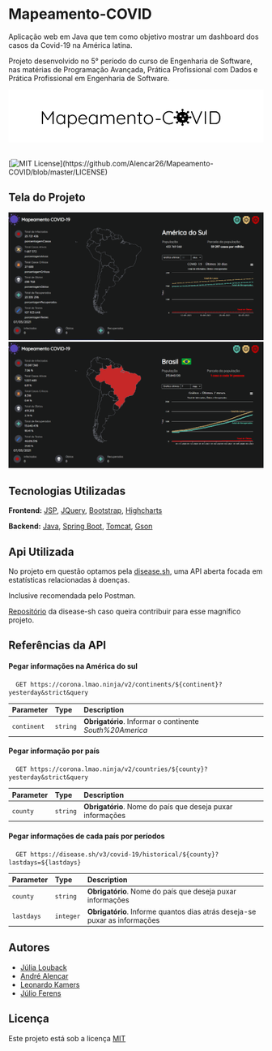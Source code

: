 
# Mapeamento-COVID

Aplicação web em Java que tem como objetivo mostrar um dashboard dos casos da Covid-19 na América latina.

Projeto desenvolvido no 5° período do curso de Engenharia de Software, nas matérias de Programação Avançada, Prática Profissional com Dados e Prática Profissional em Engenharia de Software. 


![Logo](https://github.com/Alencar26/Mapeamento-COVID/blob/master/readme/mapeamento_covid.png)

    
## 

[![MIT License](https://img.shields.io/apm/l/atomic-design-ui.svg?)](https://github.com/Alencar26/Mapeamento-COVID/blob/master/LICENSE)

  
## Tela do Projeto

![Screenshot1](https://github.com/Alencar26/Mapeamento-COVID/blob/master/readme/tela1.png)
![Screenshot2](https://github.com/Alencar26/Mapeamento-COVID/blob/master/readme/tela2.png)

  
## Tecnologias Utilizadas

**Frontend:** [JSP](https://www3.ntu.edu.sg/home/ehchua/programming/java/JSPByExample.html), [JQuery](https://jquery.com/), [Bootstrap](https://getbootstrap.com/), [Highcharts](https://www.highcharts.com/blog/products/highcharts/)

**Backend:** [Java](https://www.java.com/pt-BR/), [Spring Boot](https://spring.io/projects/spring-boot), [Tomcat](https://tomcat.apache.org/), [Gson](https://github.com/google/gson)

  
## Api Utilizada

No projeto em questão optamos pela [disease.sh](https://disease.sh/), uma API aberta focada em estatísticas relacionadas à doenças. 

Inclusive recomendada pelo Postman.

[Repositório](https://github.com/disease-sh/api) da disease-sh caso queira contribuir para esse magnífico projeto.

## Referências da API

#### Pegar informações na América do sul

```http
  GET https://corona.lmao.ninja/v2/continents/${continent}?yesterday&strict&query
```

| Parameter | Type     | Description                |
| :-------- | :------- | :------------------------- |
| `continent` | `string` | **Obrigatório**. Informar o continente *South%20America*|

#### Pegar informação por país

```http
  GET https://corona.lmao.ninja/v2/countries/${county}?yesterday&strict&query
```

| Parameter | Type     | Description                       |
| :-------- | :------- | :-------------------------------- |
| `county`      | `string` | **Obrigatório**. Nome do país que deseja puxar informações |

#### Pegar informações de cada país por períodos

```http
  GET https://disease.sh/v3/covid-19/historical/${county}?lastdays=${lastdays}
```

| Parameter | Type     | Description                       |
| :-------- | :------- | :-------------------------------- |
| `county`  | `string` | **Obrigatório**. Nome do país que deseja puxar informações |
| `lastdays`| `integer`| **Obrigatório**. Informe quantos dias atrás deseja-se puxar as informações|


  
## Autores

- [Júlia Louback](https://github.com/JuliaLouback)
- [André Alencar](https://github.com/Alencar26)
- [Leonardo Kamers](https://github.com/kamers07leo)
- [Júlio Ferens](https://github.com/julioferens)

  
## Licença

Este projeto está sob a licença [MIT](https://github.com/Alencar26/Mapeamento-COVID/blob/master/LICENSE)

  
